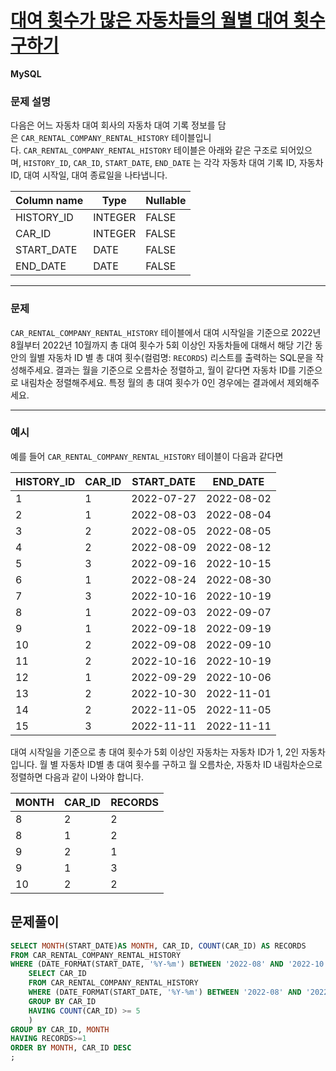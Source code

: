 # [대여 횟수가 많은 자동차들의 월별 대여 횟수 구하기](https://school.programmers.co.kr/learn/courses/30/lessons/151139)

**MySQL**

### **문제 설명**

다음은 어느 자동차 대여 회사의 자동차 대여 기록 정보를 담은 `CAR_RENTAL_COMPANY_RENTAL_HISTORY` 테이블입니다. `CAR_RENTAL_COMPANY_RENTAL_HISTORY` 테이블은 아래와 같은 구조로 되어있으며, `HISTORY_ID`, `CAR_ID`, `START_DATE`, `END_DATE` 는 각각 자동차 대여 기록 ID, 자동차 ID, 대여 시작일, 대여 종료일을 나타냅니다.

| Column name | Type | Nullable |
| --- | --- | --- |
| HISTORY_ID | INTEGER | FALSE |
| CAR_ID | INTEGER | FALSE |
| START_DATE | DATE | FALSE |
| END_DATE | DATE | FALSE |

---

### 문제

`CAR_RENTAL_COMPANY_RENTAL_HISTORY` 테이블에서 대여 시작일을 기준으로 2022년 8월부터 2022년 10월까지 총 대여 횟수가 5회 이상인 자동차들에 대해서 해당 기간 동안의 월별 자동차 ID 별 총 대여 횟수(컬럼명: `RECORDS`) 리스트를 출력하는 SQL문을 작성해주세요. 결과는 월을 기준으로 오름차순 정렬하고, 월이 같다면 자동차 ID를 기준으로 내림차순 정렬해주세요. 특정 월의 총 대여 횟수가 0인 경우에는 결과에서 제외해주세요.

---

### 예시

예를 들어 `CAR_RENTAL_COMPANY_RENTAL_HISTORY` 테이블이 다음과 같다면

| HISTORY_ID | CAR_ID | START_DATE | END_DATE |
| --- | --- | --- | --- |
| 1 | 1 | 2022-07-27 | 2022-08-02 |
| 2 | 1 | 2022-08-03 | 2022-08-04 |
| 3 | 2 | 2022-08-05 | 2022-08-05 |
| 4 | 2 | 2022-08-09 | 2022-08-12 |
| 5 | 3 | 2022-09-16 | 2022-10-15 |
| 6 | 1 | 2022-08-24 | 2022-08-30 |
| 7 | 3 | 2022-10-16 | 2022-10-19 |
| 8 | 1 | 2022-09-03 | 2022-09-07 |
| 9 | 1 | 2022-09-18 | 2022-09-19 |
| 10 | 2 | 2022-09-08 | 2022-09-10 |
| 11 | 2 | 2022-10-16 | 2022-10-19 |
| 12 | 1 | 2022-09-29 | 2022-10-06 |
| 13 | 2 | 2022-10-30 | 2022-11-01 |
| 14 | 2 | 2022-11-05 | 2022-11-05 |
| 15 | 3 | 2022-11-11 | 2022-11-11 |

대여 시작일을 기준으로 총 대여 횟수가 5회 이상인 자동차는 자동차 ID가 1, 2인 자동차입니다. 월 별 자동차 ID별 총 대여 횟수를 구하고 월 오름차순, 자동차 ID 내림차순으로 정렬하면 다음과 같이 나와야 합니다.

| MONTH | CAR_ID | RECORDS |
| --- | --- | --- |
| 8 | 2 | 2 |
| 8 | 1 | 2 |
| 9 | 2 | 1 |
| 9 | 1 | 3 |
| 10 | 2 | 2 |

## 문제풀이
```sql
SELECT MONTH(START_DATE)AS MONTH, CAR_ID, COUNT(CAR_ID) AS RECORDS
FROM CAR_RENTAL_COMPANY_RENTAL_HISTORY
WHERE (DATE_FORMAT(START_DATE, '%Y-%m') BETWEEN '2022-08' AND '2022-10') AND CAR_ID IN(
    SELECT CAR_ID
    FROM CAR_RENTAL_COMPANY_RENTAL_HISTORY
    WHERE (DATE_FORMAT(START_DATE, '%Y-%m') BETWEEN '2022-08' AND '2022-10')
    GROUP BY CAR_ID
    HAVING COUNT(CAR_ID) >= 5
    )
GROUP BY CAR_ID, MONTH
HAVING RECORDS>=1
ORDER BY MONTH, CAR_ID DESC
;
```
